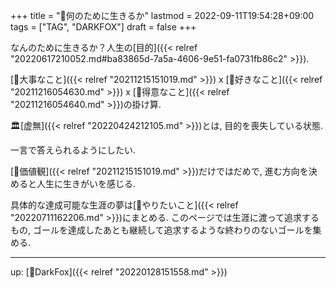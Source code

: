 +++
title = "🦊何のために生きるか"
lastmod = 2022-09-11T19:54:28+09:00
tags = ["TAG", "DARKFOX"]
draft = false
+++

なんのために生きるか？人生の[目的]({{< relref "20220617210052.md#ba83865d-7a5a-4606-9e51-fa0731fb86c2" >}}).

[🦊大事なこと]({{< relref "20211215151019.md" >}}) x [🦊好きなこと]({{< relref "20211216054630.md" >}}) x [🦊得意なこと]({{< relref "20211216054640.md" >}})の掛け算.

🏛[虚無]({{< relref "20220424212105.md" >}})とは, 目的を喪失している状態.

一言で答えられるようにしたい.

[🦊価値観]({{< relref "20211215151019.md" >}})だけではだめで, 進む方向を決めると人生に生きがいを感じる.

具体的な達成可能な生涯の夢は[🚀やりたいこと]({{< relref "20220711162206.md" >}})にまとめる. このページでは生涯に渡って追求するもの, ゴールを達成したあとも継続して追求するような終わりのないゴールを集める.

---

up: [🦊DarkFox]({{< relref "20220128151558.md" >}})
